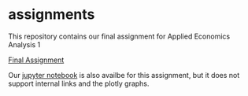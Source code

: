# assignments
This repository contains our final assignment for Applied Economics Analysis 1

[Final Assignment](https://desirevogels.github.io/assignments/AEA)

Our [jupyter notebook](https://github.com/DesireVogels/assignments/blob/master/AEA.ipynb) is also availbe for this assignment, but it does not support internal links and the plotly graphs. 



